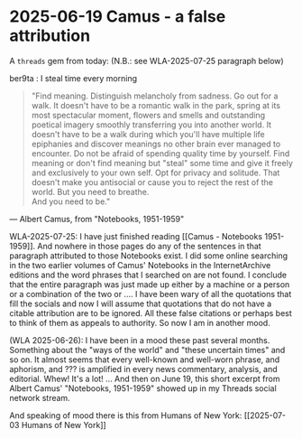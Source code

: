 # 2025-06-19 Camus - a false attribution

A `threads` gem from today: (N.B.: see WLA-2025-07-25 paragraph below)  

ber9ta : I steal time every morning  

> "Find meaning. Distinguish melancholy from sadness. Go out for a walk. It doesn't have to be a romantic walk in the park, spring at its most spectacular moment, flowers and smells and outstanding poetical imagery smoothly transferring you into another world. It doesn't have to be a walk during which you'll have multiple life epiphanies and discover meanings no other brain ever managed to encounter. Do not be afraid of spending quality time by yourself. Find meaning or don't find meaning but "steal" some time and give it freely and exclusively to your own self. Opt for privacy and solitude. That doesn't make you antisocial or cause you to reject the rest of the world. But you need to breathe.  
> And you need to be."  

— Albert Camus, from "Notebooks, 1951-1959"

WLA-2025-07-25: I have just finished reading [[Camus - Notebooks 1951-1959]]. And nowhere in those pages do any of the sentences in that paragraph attributed to those Notebooks exist. I did some online searching in the two earlier volumes of Camus' Notebooks in the InternetArchive editions and the word phrases that I searched on are not found. I conclude that the entire paragraph was just made up either by a machine or a person or a combination of the two or .... I have been wary of all the quotations that fill the socials and now I will assume that quotations that do not have a citable attribution are to be ignored. All these false citations or perhaps best to think of them as appeals to authority. So now I am in another mood.  


(WLA 2025-06-26): I have been in a mood these past several months. Something about the "ways of the world" and "these uncertain times" and so on. It almost seems that every well-known and well-worn phrase, and aphorism, and ??? is amplified in every news commentary, analysis, and editorial. Whew! It's a lot! ...
And then on June 19, this short excerpt from Albert Camus' "Notebooks, 1951-1959" showed up in my Threads social network stream.  

And speaking of mood there is this from Humans of New York: [[2025-07-03 Humans of New York]]  
